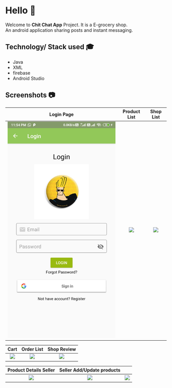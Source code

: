 # Hello :wave:
Welcome to **Chit Chat App** Project. It is a E-grocery shop.<br/>
An android application sharing posts and instant messaging.<br />
## Technology/ Stack used :mortar_board:
- Java 
- XML
- firebase
- Android Studio

## Screenshots :camera:

|                       Login Page                     |                        Product List                   |                       Shop List                       |
| :--------------------------------------------------: | :---------------------------------------------------: | :---------------------------------------------------: |
|          <img src="screenshots/1.login.jpg">         |           <img src="Screenshots/4.plist.jpg">         |          <img src="Screenshots/5.addcart.jpg">        |

|                         Cart                         |                        Order List                     |                      Shop Review                      |
| :--------------------------------------------------: | :---------------------------------------------------: | :---------------------------------------------------: |
|         <img src="Screenshots/6.cart.jpg">           |        <img src="Screenshots/8.odetails.jpg">         |         <img src="Screenshots/10.reviews.jpg">        |

|                   Product Details Seller             |                Seller Add/Update products             |                                                       |
| :--------------------------------------------------: | :---------------------------------------------------: | :---------------------------------------------------: |
|        <img src="Screenshots/13.pdetails.jpg">       |         <img src="Screenshots/14.add.jpg">            |           <img src="Screenshots/blank.jpg">           |

<!--
## APK :iphone:
[Apk link](https://drive.google.com/file/d/1Z2uGWXdqhYIySatzZamZ1dXoEPbhzhcM/view?usp=sharing)

## Features:
**Buyer-** <br/>
&nbsp;&nbsp;&nbsp;&nbsp;&nbsp;1.Able to view all the products available in store<br />
&nbsp;&nbsp;&nbsp;&nbsp;&nbsp;2.Manage list and add product to cart<br />
&nbsp;&nbsp;&nbsp;&nbsp;&nbsp;3.Know the status of orders<br />
&nbsp;&nbsp;&nbsp;&nbsp;&nbsp;4.Manage Orders<br />
&nbsp;&nbsp;&nbsp;&nbsp;&nbsp;5.Rate and review shops<br />
&nbsp;&nbsp;&nbsp;&nbsp;&nbsp;6.Search and sort procuct<br />
&nbsp;&nbsp;&nbsp;&nbsp;&nbsp;7.Watch open/close status of shop<br />
**Seller-** <br/>
&nbsp;&nbsp;&nbsp;&nbsp;&nbsp;1.Add, remove and modify procucts<br />
&nbsp;&nbsp;&nbsp;&nbsp;&nbsp;2.Easily change price of any product<br />
&nbsp;&nbsp;&nbsp;&nbsp;&nbsp;3.Set discount and offer tag to any procuct<br />
&nbsp;&nbsp;&nbsp;&nbsp;&nbsp;4.Search and sort procuct<br />
&nbsp;&nbsp;&nbsp;&nbsp;&nbsp;5.Manage Orders<br />
-->
